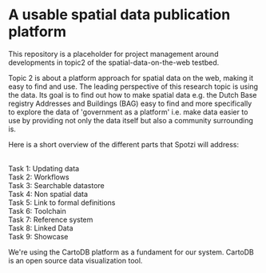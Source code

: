 # A usable spatial data publication platform
This repository is a placeholder for project management around developments in topic2 of the spatial-data-on-the-web testbed.

Topic 2 is about a platform approach for spatial data on the web, making it easy to find and use. The leading perspective of this research topic is using the data.
Its goal is to find out how to make spatial data e.g. the Dutch Base registry Addresses and Buildings (BAG) easy to find and more specifically to explore the data 
of 'government as a platform' i.e. make data easier to use by providing not only the data itself but also a community surrounding is.

Here is a short overview of the different parts that Spotzi will address:

<br>Task 1: Updating data
<br>Task 2: Workflows
<br>Task 3: Searchable datastore
<br>Task 4: Non spatial data
<br>Task 5: Link to formal definitions
<br>Task 6: Toolchain
<br>Task 7: Reference system
<br>Task 8: Linked Data
<br>Task 9: Showcase


We're using the CartoDB platform as a fundament for our system. 
CartoDB is an open source data visualization tool.

